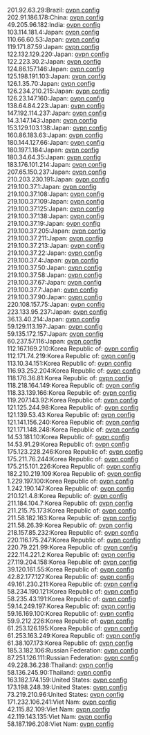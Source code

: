 201.92.63.29:Brazil: [ovpn config](vpn/201_92_63_29.ovpn)  
202.91.186.178:China: [ovpn config](vpn/202_91_186_178.ovpn)  
49.205.96.182:India: [ovpn config](vpn/49_205_96_182.ovpn)  
103.114.181.4:Japan: [ovpn config](vpn/103_114_181_4.ovpn)  
110.66.60.53:Japan: [ovpn config](vpn/110_66_60_53.ovpn)  
119.171.87.59:Japan: [ovpn config](vpn/119_171_87_59.ovpn)  
122.132.129.220:Japan: [ovpn config](vpn/122_132_129_220.ovpn)  
122.223.30.2:Japan: [ovpn config](vpn/122_223_30_2.ovpn)  
124.86.157.146:Japan: [ovpn config](vpn/124_86_157_146.ovpn)  
125.198.191.103:Japan: [ovpn config](vpn/125_198_191_103.ovpn)  
126.1.35.70:Japan: [ovpn config](vpn/126_1_35_70.ovpn)  
126.234.210.215:Japan: [ovpn config](vpn/126_234_210_215.ovpn)  
126.23.147.160:Japan: [ovpn config](vpn/126_23_147_160.ovpn)  
138.64.84.223:Japan: [ovpn config](vpn/138_64_84_223.ovpn)  
147.192.114.237:Japan: [ovpn config](vpn/147_192_114_237.ovpn)  
14.3.147.143:Japan: [ovpn config](vpn/14_3_147_143.ovpn)  
153.129.103.138:Japan: [ovpn config](vpn/153_129_103_138.ovpn)  
160.86.183.63:Japan: [ovpn config](vpn/160_86_183_63.ovpn)  
180.144.127.66:Japan: [ovpn config](vpn/180_144_127_66.ovpn)  
180.197.1.184:Japan: [ovpn config](vpn/180_197_1_184.ovpn)  
180.34.64.35:Japan: [ovpn config](vpn/180_34_64_35.ovpn)  
183.176.101.214:Japan: [ovpn config](vpn/183_176_101_214.ovpn)  
207.65.150.237:Japan: [ovpn config](vpn/207_65_150_237.ovpn)  
210.203.230.191:Japan: [ovpn config](vpn/210_203_230_191.ovpn)  
219.100.37.1:Japan: [ovpn config](vpn/219_100_37_1.ovpn)  
219.100.37.108:Japan: [ovpn config](vpn/219_100_37_108.ovpn)  
219.100.37.109:Japan: [ovpn config](vpn/219_100_37_109.ovpn)  
219.100.37.125:Japan: [ovpn config](vpn/219_100_37_125.ovpn)  
219.100.37.138:Japan: [ovpn config](vpn/219_100_37_138.ovpn)  
219.100.37.19:Japan: [ovpn config](vpn/219_100_37_19.ovpn)  
219.100.37.205:Japan: [ovpn config](vpn/219_100_37_205.ovpn)  
219.100.37.211:Japan: [ovpn config](vpn/219_100_37_211.ovpn)  
219.100.37.213:Japan: [ovpn config](vpn/219_100_37_213.ovpn)  
219.100.37.22:Japan: [ovpn config](vpn/219_100_37_22.ovpn)  
219.100.37.4:Japan: [ovpn config](vpn/219_100_37_4.ovpn)  
219.100.37.50:Japan: [ovpn config](vpn/219_100_37_50.ovpn)  
219.100.37.58:Japan: [ovpn config](vpn/219_100_37_58.ovpn)  
219.100.37.67:Japan: [ovpn config](vpn/219_100_37_67.ovpn)  
219.100.37.7:Japan: [ovpn config](vpn/219_100_37_7.ovpn)  
219.100.37.90:Japan: [ovpn config](vpn/219_100_37_90.ovpn)  
220.108.157.75:Japan: [ovpn config](vpn/220_108_157_75.ovpn)  
223.133.95.237:Japan: [ovpn config](vpn/223_133_95_237.ovpn)  
36.13.40.214:Japan: [ovpn config](vpn/36_13_40_214.ovpn)  
59.129.113.197:Japan: [ovpn config](vpn/59_129_113_197.ovpn)  
59.135.172.157:Japan: [ovpn config](vpn/59_135_172_157.ovpn)  
60.237.57.116:Japan: [ovpn config](vpn/60_237_57_116.ovpn)  
112.167.169.210:Korea Republic of: [ovpn config](vpn/112_167_169_210.ovpn)  
112.171.74.219:Korea Republic of: [ovpn config](vpn/112_171_74_219.ovpn)  
113.10.34.151:Korea Republic of: [ovpn config](vpn/113_10_34_151.ovpn)  
116.93.252.204:Korea Republic of: [ovpn config](vpn/116_93_252_204.ovpn)  
118.176.36.81:Korea Republic of: [ovpn config](vpn/118_176_36_81.ovpn)  
118.218.164.149:Korea Republic of: [ovpn config](vpn/118_218_164_149.ovpn)  
118.33.139.166:Korea Republic of: [ovpn config](vpn/118_33_139_166.ovpn)  
119.207.143.92:Korea Republic of: [ovpn config](vpn/119_207_143_92.ovpn)  
121.125.244.98:Korea Republic of: [ovpn config](vpn/121_125_244_98.ovpn)  
121.139.53.43:Korea Republic of: [ovpn config](vpn/121_139_53_43.ovpn)  
121.141.156.240:Korea Republic of: [ovpn config](vpn/121_141_156_240.ovpn)  
121.171.148.248:Korea Republic of: [ovpn config](vpn/121_171_148_248.ovpn)  
14.53.181.10:Korea Republic of: [ovpn config](vpn/14_53_181_10.ovpn)  
14.53.91.29:Korea Republic of: [ovpn config](vpn/14_53_91_29.ovpn)  
175.123.228.246:Korea Republic of: [ovpn config](vpn/175_123_228_246.ovpn)  
175.211.76.244:Korea Republic of: [ovpn config](vpn/175_211_76_244.ovpn)  
175.215.101.226:Korea Republic of: [ovpn config](vpn/175_215_101_226.ovpn)  
182.210.219.109:Korea Republic of: [ovpn config](vpn/182_210_219_109.ovpn)  
1.229.197.100:Korea Republic of: [ovpn config](vpn/1_229_197_100.ovpn)  
1.242.190.147:Korea Republic of: [ovpn config](vpn/1_242_190_147.ovpn)  
210.121.4.8:Korea Republic of: [ovpn config](vpn/210_121_4_8.ovpn)  
211.184.104.7:Korea Republic of: [ovpn config](vpn/211_184_104_7.ovpn)  
211.215.75.173:Korea Republic of: [ovpn config](vpn/211_215_75_173.ovpn)  
211.58.182.163:Korea Republic of: [ovpn config](vpn/211_58_182_163.ovpn)  
211.58.26.39:Korea Republic of: [ovpn config](vpn/211_58_26_39.ovpn)  
218.157.85.232:Korea Republic of: [ovpn config](vpn/218_157_85_232.ovpn)  
220.116.175.247:Korea Republic of: [ovpn config](vpn/220_116_175_247.ovpn)  
220.79.221.99:Korea Republic of: [ovpn config](vpn/220_79_221_99.ovpn)  
222.114.221.2:Korea Republic of: [ovpn config](vpn/222_114_221_2.ovpn)  
27.119.204.158:Korea Republic of: [ovpn config](vpn/27_119_204_158.ovpn)  
39.120.161.55:Korea Republic of: [ovpn config](vpn/39_120_161_55.ovpn)  
42.82.177.127:Korea Republic of: [ovpn config](vpn/42_82_177_127.ovpn)  
49.161.230.211:Korea Republic of: [ovpn config](vpn/49_161_230_211.ovpn)  
58.234.190.121:Korea Republic of: [ovpn config](vpn/58_234_190_121.ovpn)  
58.235.43.191:Korea Republic of: [ovpn config](vpn/58_235_43_191.ovpn)  
59.14.249.197:Korea Republic of: [ovpn config](vpn/59_14_249_197.ovpn)  
59.16.169.100:Korea Republic of: [ovpn config](vpn/59_16_169_100.ovpn)  
59.9.212.226:Korea Republic of: [ovpn config](vpn/59_9_212_226.ovpn)  
61.253.126.195:Korea Republic of: [ovpn config](vpn/61_253_126_195.ovpn)  
61.253.163.249:Korea Republic of: [ovpn config](vpn/61_253_163_249.ovpn)  
61.38.107.173:Korea Republic of: [ovpn config](vpn/61_38_107_173.ovpn)  
185.3.182.106:Russian Federation: [ovpn config](vpn/185_3_182_106.ovpn)  
87.251.126.111:Russian Federation: [ovpn config](vpn/87_251_126_111.ovpn)  
49.228.36.238:Thailand: [ovpn config](vpn/49_228_36_238.ovpn)  
58.136.245.90:Thailand: [ovpn config](vpn/58_136_245_90.ovpn)  
163.182.174.159:United States: [ovpn config](vpn/163_182_174_159.ovpn)  
173.198.248.39:United States: [ovpn config](vpn/173_198_248_39.ovpn)  
73.219.210.96:United States: [ovpn config](vpn/73_219_210_96.ovpn)  
171.232.106.241:Viet Nam: [ovpn config](vpn/171_232_106_241.ovpn)  
42.115.82.109:Viet Nam: [ovpn config](vpn/42_115_82_109.ovpn)  
42.119.143.135:Viet Nam: [ovpn config](vpn/42_119_143_135.ovpn)  
58.187.196.208:Viet Nam: [ovpn config](vpn/58_187_196_208.ovpn)  
